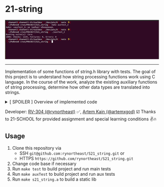 
# 21-string

<div align="center"><img src="assets/preview.png"></div>

***

Implementation of some functions of string.h library with tests. The goal of this project is to understand how string processing functions work using C language. In the course of the work, analyze the existing auxiliary functions of string processing, determine how other data types are translated into strings.

<details>
<summary>[ SPOILER ] Overview of implemented code</summary>

### string.h Types

| No. | Variable | Description | Status |
| ------ | ------ | ------ | ------ |
| 1 | size_t | This is the unsigned integral type and is the result of the sizeof keyword. | ✅ |

### string.h Macro

| No. | Macro | Description | Status |
| ------ | ------ | ------ | ------ |
| 1 | NULL | This macro is the value of a null pointer constant. | ✅ |

### string.h Functions

| No. | Function | Description | Status |
| ------ | ------ | ------ | ------ |
| 1 | void *memchr(const void *str, int c, size_t n) | Searches for the first occurrence of the character c (an unsigned char) in the first n bytes of the string pointed to, by the argument str. | ☑️ |
| 2 | int memcmp(const void *str1, const void *str2, size_t n) | Compares the first n bytes of str1 and str2. | ☑️ |
| 3 | void *memcpy(void *dest, const void *src, size_t n) | Copies n characters from src to dest. | ☑️ |
| 4 | void *memmove(void *dest, const void *src, size_t n) | Another function to copy n characters from src to dest. | ☑️ |
| 5 | void *memset(void *str, int c, size_t n) | Copies the character c (an unsigned char) to the first n characters of the string pointed to, by the argument str. | ☑️ |
| 6 | char *strcat(char *dest, const char *src) | Appends the string pointed to, by src to the end of the string pointed to by dest. | ✅ |
| 7 | char *strncat(char *dest, const char *src, size_t n) | Appends the string pointed to, by src to the end of the string pointed to, by dest up to n characters long. | ✅ |
| 8	| char *strchr(const char *str, int c) | Searches for the first occurrence of the character c (an unsigned char) in the string pointed to, by the argument str. | ✅ |
| 9 | int strcmp(const char *str1, const char *str2) | Compares the string pointed to, by str1 to the string pointed to by str2. | ✅ |
| 10 | int strncmp(const char *str1, const char *str2, size_t n) | Compares at most the first n bytes of str1 and str2. | ✅ |
| 11 | char *strcpy(char *dest, const char *src) | Copies the string pointed to, by src to dest. | ✅ |
| 12 | char *strncpy(char *dest, const char *src, size_t n) | Copies up to n characters from the string pointed to, by src to dest. | ✅ |
| 13 | size_t strcspn(const char *str1, const char *str2) | Calculates the length of the initial segment of str1 which consists entirely of characters not in str2. | ✅ |
| 14 | char *strerror(int errnum) | Searches an internal array for the error number errnum and returns a pointer to an error message string. You need to declare macros containing arrays of error messages for mac and linux operating systems. Error descriptions are available in the original library. Checking the current OS is carried out using directives. |
| 15 | size_t strlen(const char *str) | Computes the length of the string str up to but not including the terminating null character. | ✅ |
| 16 | char *strpbrk(const char *str1, const char *str2) | Finds the first character in the string str1 that matches any character specified in str2. | ✅ |
| 17 | char *strrchr(const char *str, int c) | Searches for the last occurrence of the character c (an unsigned char) in the string pointed to by the argument str. | ✅ |
| 18 | size_t strspn(const char *str1, const char *str2) | Calculates the length of the initial segment of str1 which consists entirely of characters in str2. | ✅ |
| 19 | char *strstr(const char *haystack, const char *needle) | Finds the first occurrence of the entire string needle (not including the terminating null character) which appears in the string haystack. | ✅ |
| 20 | char *strtok(char *str, const char *delim) | Breaks string str into a series of tokens separated by delim. | ✅ |

### sprintf & sscanf

| No. | Function | Description | Status |
| ------ | ------ | ------ | ------ |
| 1 | int sscanf(const char *str, const char *format, ...) | reads formatted input from a string. | ☑️ |
| 2 | int sprintf(char *str, const char *format, ...) | sends formatted output to a string pointed to, by str. | ✅ |

### sprintf & sscanf Specifiers

| No. | Specifier | sprintf output | sscanf output | sprintf Status | sscanf Status |
| --- | --- | --- | --- | ------ | ------ |
| 1 | c | Character | Character | ✅ | ☑️ |
| 2 | d | Signed decimal integer | Signed decimal integer | ✅ | ☑️ |
| 3 | i | Signed decimal integer | Signed integer (may be decimal, octal or hexadecimal) | ✅ | ☑️ |
| 4 | e | Scientific notation (mantissa/exponent) using e character (the output of the numbers must match up to e-6) | Decimal floating point or scientific notation (mantissa/exponent) | ✅ | ☑️ |
| 5 | E | Scientific notation (mantissa/exponent) using E character | Decimal floating point or scientific notation (mantissa/exponent) | ✅ | ☑️ |
| 6 | f | Decimal floating point | Decimal floating point or scientific notation (mantissa/exponent) | ✅ | ☑️ |
| 7 | g | Uses the shortest representation of decimal floating point | Decimal floating point or scientific notation (mantissa/exponent) | ✅ | ☑️ |
| 8 | G | Uses the shortest representation of decimal floating point | Decimal floating point or scientific notation (mantissa/exponent) | ✅ | ☑️ |
| 9 | o | Unsigned octal | Unsigned octal | ✅ | ☑️ |
| 10 | s | String of characters | String of characters | ✅ | ☑️ |
| 11 | u | Unsigned decimal integer | Unsigned decimal integer | ✅ | ☑️ |
| 12 | x | Unsigned hexadecimal integer | Unsigned hexadecimal integer (any letters) | ✅ | ☑️ |
| 13 | X | Unsigned hexadecimal integer (capital letters) | Unsigned hexadecimal integer (any letters) | ✅ | ☑️ |
| 14 | p | Pointer address | Pointer address | ✅ | ☑️ |
| 15 | n | Number of characters printed until %n occurs | Number of characters scanned until %n occurs | ✅ | ☑️ |
| 16 | % | Character % | Character % | ✅ | ☑️ |

### sprintf Flags

| No. | Flags | Description | Status |
| --- | --- | --- | ------ |
| 1 | - | Left-justify within the given field width; Right justification is the default (see width sub-specifier). | ✅ |
| 2 | + | Forces to precede the result with a plus or minus sign (+ or -) even for positive numbers. By default, only negative numbers are preceded with a -ve sign. | ✅ |
| 3 | (space) | If no sign is going to be written, a blank space is inserted before the value. | ✅ |
| 4 | # | Used with o, x or X specifiers the value is preceded with 0, 0x or 0X respectively for values different than zero. Used with e, E and f, it forces the written output to contain a decimal point even if no digits would follow. By default, if no digits follow, no decimal point is written. Used with g or G the result is the same as with e or E but trailing zeros are not removed. | ✅ |
| 5 | 0 | Left-pads the number with zeroes (0) instead of spaces, where padding is specified (see width sub-specifier). | ✅ |

### sprintf & sscanf Width Description

| No. |	Width | Description | sprintf Status | sscanf Status |
| --- | --- | --- | ------ | ------ |
| 1	| (number) | Minimum number of characters to be printed. If the value to be printed is shorter than this number, the result is padded with blank spaces. The value is not truncated even if the result is larger. | ✅ | ☑️ |
| 2 | * | In sprintf the * sign means, that the width is not specified in the format string, but as an additional integer value argument preceding the argument that has to be formatted. In sscanf the * sign placed after % and before the format specifier reads data of the specified type, but suppresses their assignment. | ✅ | ☑️ |

### sprintf Precision Description

| No. |	.precision | Description | Status |
| --- | --- | --- | ------ |
| 1	| .number | For integer specifiers (d, i, o, u, x, X) − precision specifies the minimum number of digits to be written. If the value to be written is shorter than this number, the result is padded with leading zeros. The value is not truncated even if the result is longer. A precision of 0 means that no character is written for the value 0. For e, E and f specifiers − this is the number of digits to be printed after the decimal point. For g and G specifiers − This is the maximum number of significant digits to be printed. For s − this is the maximum number of characters to be printed. By default all characters are printed until the ending null character is encountered. For c type − it has no effect. When no precision is specified for specifiers e, E, f, g and G, the default one is 6. When no precision is specified for all other kind of specifiers, the default is 1. If the period is specified without an explicit value for precision, 0 is assumed. | ✅ |
| 2	| .* | The precision is not specified in the format string, but as an additional integer value argument preceding the argument that has to be formatted. | ✅ |

### sprintf & sscanf Length Description

| No. |	Length | Description | sprintf Status | sscanf Status |
| --- | --- | --- | ------ | ------ |
| 1 | h | The argument is interpreted as a short int or unsigned short int (only applies to integer specifiers: i, d, o, u, x and X). | ✅ | ☑️ |
| 2 | l | The argument is interpreted as a long int or unsigned long int for integer specifiers (i, d, o, u, x and X), and as a wide character or wide character string for specifiers c and s. | ✅ | ☑️ |
| 3 | L | The argument is interpreted as a long double (only applies to floating point specifiers − e, E, f, g and G). | ✅ | ☑️ |

</details>

Developer: [RV-304 (@rynortheast)](https://github.com/rynortheast) ✅, [Artem Kain (@artemxgod)](https://github.com/artemxgod) ☑️
Thanks to 21-SCHOOL for provided assignment and special learning conditions ✌️🔥

## Usage

1. Clone this repository via
    - SSH `git@github.com:rynortheast/S21_string.git` or
    - HTTPS `https://github.com/rynortheast/S21_string.git`
2. Change code base if necessary
3. Run `make test` to build project and run main tests
4. Run `make auxTest` to build project and run aux tests
5. Run `make s21_string.a` to build a static lib
